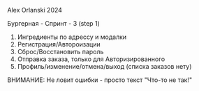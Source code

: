 Alex Orlanski 2024

Бургерная - Спринт - 3 (step 1)

1) Ингредиенты по адрессу и модалки
2) Регистрация/Автороизации 
3) Сброс/Восстановить пароль
4) Отправка заказа, только для Авторизированного
5) Профиль/изменение/отмена/выход (списка заказов нету)

ВНИМАНИЕ: Не ловит ошибки - просто текст "Что-то не так!"




